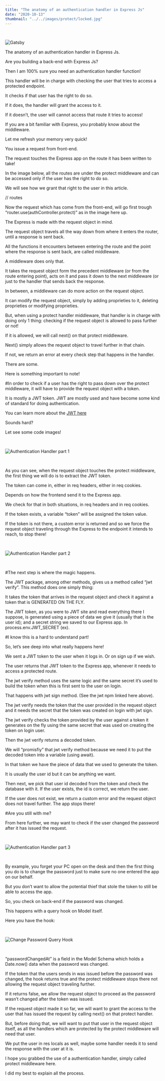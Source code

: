 ```yaml
---
title: "The anatomy of an authentication handler in Express Js"
date: "2020-10-13"
thumbnail: "../../images/protect/locked.jpg"
---
```


</br>

![Gatsby](../../images/protect/locked.jpg)

The anatomy of an authentication handler in Express Js.

Are you building a back-end with Express Js?

Then I am 100% sure you need an authentication handler function!

This handler will be in charge with checking the user that tries to access a protected endpoint.

It checks if that user has the right to do so.

If it does, the handler will grant the access to it.

If it doesn’t, the user will cannot access that route it tries to access!

If you are a bit familiar with Express, you probably know about the middleware.

Let me refresh your memory very quick!

You issue a request from front-end.

The request touches the Express app on the route it has been written to take!

In the image below, all the routes are under the protect middleware and can be accessed only if the user has the right to do so.

We will see how we grant that right to the user in this article.

// routes

Now the request which has come from the front-end, will go first trough “router.use(authController.protect)” as in the image here up.

The Express is made with the request object in mind.

The request object travels all the way down from where it enters the router, until a response is sent back.

All the functions it encounters between entering the route and the point where the response is sent back, are called middleware.

A middleware does only that.

It takes the request object form the precedent middleware (or from the route entering point), acts on it and pass it down to the next middleware (or just to the handler that sends back the response.

In between, a middleware can do more action on the request object.

It can modify the request object, simply by adding proprieties to it, deleting proprieties or modifying proprieties.

But, when using a protect handler middleware, that handler is in charge with doing only 1 thing: checking if the request object is allowed to pass further or not!

If it is allowed, we will call next() on that protect middleware.

Next() simply allows the request object to travel further in that chain.

If not, we return an error at every check step that happens in the handler.

There are some.

Here is something important to note!

#In order to check if a user has the right to pass down over the protect middleware, it will have to provide the request object with a token.

It is mostly a JWT token. JWT are mostly used and have become some kind of standard for doing authentication.

You can learn more about the <a href="https://www.npmjs.com/package/jsonwebtoken" target="_blank">JWT here</a>

Sounds hard?

Let see some code images!

<br>

![Authentication Handler part 1](../../images/protect/protect-handler-1.png)

<br>

As you can see, when the request object touches the protect middleware, the first thing we will do is to extract the JWT token.

The token can come in, either in req headers, either in req cookies.

Depends on how the frontend send it to the Express app.

We check for that in both situations, in req headers and in req cookies.

If the token exists, a variable “token” will be assigned the token value.

If the token is not there, a custom error is returned and so we force the request object traveling through the Express to the endpoint it intends to reach, to stop there!

<br>

![Authentication Handler part 2](../../images/protect/protect-handler-2.png)

<br>

#The next step is where the magic happens.

The JWT package, among other methods, gives us a method called “jwt verify”.
This method does one simply thing:

It takes the token that arrives in the request object and check it against a token that is GENERATED ON THE FLY.

The JWT token, as you were to JWT site and read everything there I suppose, is generated using a piece of data we give it (usually that is the user id); and a secret string we saved to our Express app. In process.env.JWT_SECRET (ex).

#I know this is a hard to understand part!

So, let’s see deep into what really happens here!

We sent a JWT token to the user when it logs in. Or on sign up if we wish.

The user returns that JWT token to the Express app, whenever it needs to access a protected route.

The jwt verify method uses the same logic and the same secret it’s used to build the token when this is first sent to the user on login.

That happens with jwt sign method. (See the jwt npm linked here above).

The jwt verify needs the token that the user provided in the request object and it needs the secret that the token was created on login with jwt sign.

The jwt verify checks the token provided by the user against a token it generates on the fly using the same secret that was used on creating the token on login user.

Then the jwt verify returns a decoded token.

We will “promisfiy” that jwt verify method because we need it to put the decoded token into a variable (using await).

In that token we have the piece of data that we used to generate the token.

It is usually the user id but it can be anything we want.

Then next, we pick that user id decoded from the token and check the database with it.
If the user exists, the id is correct, we return the user.

If the user does not exist, we return a custom error and the request object does not travel further. The app stops there!

#Are you still with me?

From here further, we may want to check if the user changed the password after it has issued the request.

<br>

![Authentication Handler part 3](../../images/protect/protect-handler-3.png)

<br>

By example, you forget your PC open on the desk and then the first thing you do is to change the password just to make sure no one entered the app on our behalf.

But you don’t want to allow the potential thief that stole the token to still be able to access the app.

So, you check on back-end if the password was changed.

This happens with a query hook on Model itself.

Here you have the hook:

<br>

![Change Password Query Hook](../../images/protect/password-changed.png)

<br>

“passwordChangedAt” is a field in the Model Schema which holds a Date.now() data when the password was changed.

If the token that the users sends in was issued before the password was changed, the hook returns true and the protect middleware stops there not allowing the request object traveling further.

If it returns false, we allow the request object to proceed as the password wasn’t changed after the token was issued.

If the request object made it so far, we will want to grant the access to the user that has issued the request by calling next() on that protect handler.

But, before doing that, we will want to put that user in the request object itself, as all the handlers which are protected by the protect middleware will need that user.

We put the user in res locals as well, maybe some handler needs it to send the response with the user at it is.

I hope you grabbed the use of a authentication handler, simply called protect middleware here.

I did my best to explain all the process.
